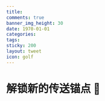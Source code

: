 ```yaml
---
title: 
comments: true
banner_img_height: 30
date: 1970-01-01
categories:
tags:
sticky: 200
layout: tweet
icon: golf
---
```


# 解锁新的传送锚点 🥳
